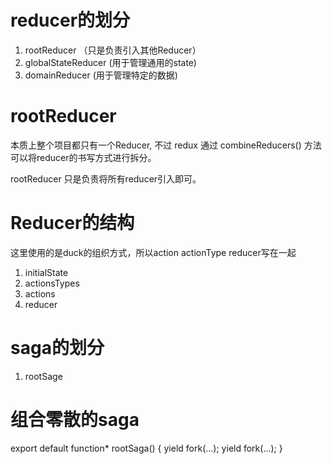 reducer的划分
=============
1. rootReducer         （只是负责引入其他Reducer）
2. globalStateReducer   (用于管理通用的state)
3. domainReducer        (用于管理特定的数据)


rootReducer
===========
本质上整个项目都只有一个Reducer, 不过 redux 通过 combineReducers() 方法可以将reducer的书写方式进行拆分。

rootReducer 只是负责将所有reducer引入即可。


Reducer的结构
==============
这里使用的是duck的组织方式，所以action actionType reducer写在一起

1. initialState
2. actionsTypes
3. actions
4. reducer



saga的划分
==========

1. rootSage


组合零散的saga
==============

export default function* rootSaga() {
  yield fork(...);
  yield fork(...);
}


